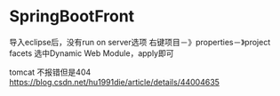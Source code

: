 # SpringBootFront
导入eclipse后，没有run on server选项
右键项目－》properties－》project facets
选中Dynamic Web Module，apply即可

tomcat 不报错但是404
https://blog.csdn.net/hu1991die/article/details/44004635

